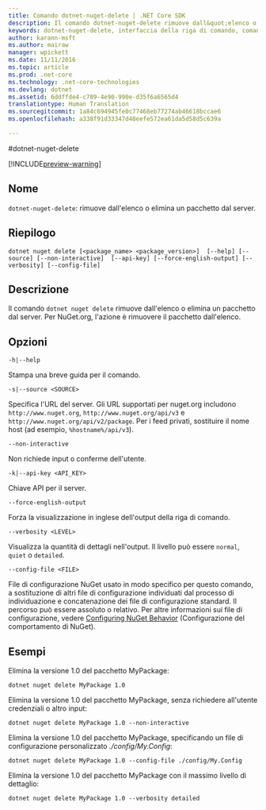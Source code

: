 ```yaml
---
title: Comando dotnet-nuget-delete | .NET Core SDK
description: Il comando dotnet-nuget-delete rimuove dall&quot;elenco o elimina un pacchetto dal server.
keywords: dotnet-nuget-delete, interfaccia della riga di comando, comando dell&quot;interfaccia della riga di comando, .NET Core
author: karann-msft
ms.author: mairaw
manager: wpickett
ms.date: 11/11/2016
ms.topic: article
ms.prod: .net-core
ms.technology: .net-core-technologies
ms.devlang: dotnet
ms.assetid: 6ddffde4-c789-4e90-990e-d35f6a6565d4
translationtype: Human Translation
ms.sourcegitcommit: 1a84c694945fe0c77468eb77274ab46618bccae6
ms.openlocfilehash: a338f91d33347d48eefe572ea61da5d58d5c639a

---
```


#<a name="dotnet-nuget-delete"></a>dotnet-nuget-delete

[!INCLUDE[preview-warning](../../../includes/warning.md)]

## <a name="name"></a>Nome 
`dotnet-nuget-delete`: rimuove dall'elenco o elimina un pacchetto dal server. 

## <a name="synopsis"></a>Riepilogo

`dotnet nuget delete [<package_name> <package_version>] 
    [--help] [--source] [--non-interactive] 
    [--api-key] [--force-english-output] [--verbosity] [--config-file]`

## <a name="description"></a>Descrizione

Il comando `dotnet nuget delete` rimuove dall'elenco o elimina un pacchetto dal server. Per NuGet.org, l'azione è rimuovere il pacchetto dall'elenco.

## <a name="options"></a>Opzioni

`-h|--help`

Stampa una breve guida per il comando.  

`-s|--source <SOURCE>`

Specifica l'URL del server. Gli URL supportati per nuget.org includono `http://www.nuget.org`, `http://www.nuget.org/api/v3` e `http://www.nuget.org/api/v2/package`. Per i feed privati, sostituire il nome host (ad esempio, `%hostname%/api/v3`).

`--non-interactive`

Non richiede input o conferme dell'utente.

`-k|--api-key <API_KEY>`

Chiave API per il server.

`--force-english-output`

Forza la visualizzazione in inglese dell'output della riga di comando.

`--verbosity <LEVEL>`

Visualizza la quantità di dettagli nell'output. Il livello può essere `normal`, `quiet` o `detailed`.

`--config-file <FILE>`

File di configurazione NuGet usato in modo specifico per questo comando, a sostituzione di altri file di configurazione individuati dal processo di individuazione e concatenazione dei file di configurazione standard. Il percorso può essere assoluto o relativo.
Per altre informazioni sui file di configurazione, vedere [Configuring NuGet Behavior](https://docs.nuget.org/ndocs/consume-packages/configuring-nuget-behavior) (Configurazione del comportamento di NuGet). 

## <a name="examples"></a>Esempi

Elimina la versione 1.0 del pacchetto MyPackage:

`dotnet nuget delete MyPackage 1.0` 

Elimina la versione 1.0 del pacchetto MyPackage, senza richiedere all'utente credenziali o altro input:

`dotnet nuget delete MyPackage 1.0 --non-interactive`

Elimina la versione 1.0 del pacchetto MyPackage, specificando un file di configurazione personalizzato *./config/My.Config*:

`dotnet nuget delete MyPackage 1.0 --config-file ./config/My.Config`

Elimina la versione 1.0 del pacchetto MyPackage con il massimo livello di dettaglio:

`dotnet nuget delete MyPackage 1.0 --verbosity detailed`



<!--HONumber=Nov16_HO3-->


